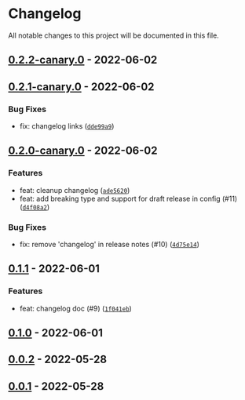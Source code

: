 # Changelog

All notable changes to this project will be documented in this file.

## [0.2.2-canary.0] - 2022-06-02

## [0.2.1-canary.0] - 2022-06-02

### Bug Fixes

- fix: changelog links ([`dde99a9`])

## [0.2.0-canary.0] - 2022-06-02

### Features

- feat: cleanup changelog ([`ade5620`])
- feat: add breaking type and support for draft release in config (#11) ([`d4f08a2`])

### Bug Fixes

- fix: remove 'changelog' in release notes (#10) ([`4d75e14`])

## [0.1.1] - 2022-06-01

### Features

- feat: changelog doc (#9) ([`1f041eb`])

## [0.1.0] - 2022-06-01

## [0.0.2] - 2022-05-28

## [0.0.1] - 2022-05-28

[0.2.2-canary.0]: https://github.com/sylc/release-me/compare/0.2.2-canary.0
[0.2.1-canary.0]: https://github.com/sylc/release-me/compare/0.2.1-canary.0
[`dde99a9`]: https://github.com/sylc/release-me/commit/dde99a99fc75b11e3efd59c162d65445132beb2e
[0.2.0-canary.0]: https://github.com/sylc/release-me/compare/0.2.0-canary.0
[`ade5620`]: https://github.com/sylc/release-me/commit/ade562078141be72d2caf7522778749b8bb82746
[`d4f08a2`]: https://github.com/sylc/release-me/commit/d4f08a260c42f70026501cd80b2644c377912f24
[`4d75e14`]: https://github.com/sylc/release-me/commit/4d75e14bd718d8378d27fff51fb7b5ea48b786f9
[0.1.1]: https://github.com/sylc/release-me/compare/0.1.1
[`1f041eb`]: https://github.com/sylc/release-me/commit/1f041ebd2dd227913054d31eb30adfebee9ef570
[0.1.0]: https://github.com/sylc/release-me/compare/0.1.0
[0.0.2]: https://github.com/sylc/release-me/compare/0.0.2
[0.0.1]: https://github.com/sylc/release-me/compare/0.0.1
